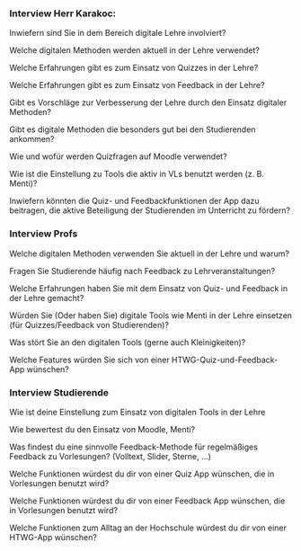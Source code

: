 ### Interview Herr Karakoc:

Inwiefern sind Sie in dem Bereich digitale Lehre involviert?

Welche digitalen Methoden werden aktuell in der Lehre verwendet?

Welche Erfahrungen gibt es zum Einsatz von Quizzes in der Lehre?

Welche Erfahrungen gibt es zum Einsatz von Feedback in der Lehre?

Gibt es Vorschläge zur Verbesserung der Lehre durch den Einsatz digitaler Methoden?

Gibt es digitale Methoden die besonders gut bei den Studierenden ankommen?

Wie und wofür werden Quizfragen auf Moodle verwendet?

Wie ist die Einstellung zu Tools die aktiv in VLs benutzt werden (z. B. Menti)?

Inwiefern könnten die Quiz- und Feedbackfunktionen der App dazu beitragen, die aktive Beteiligung der Studierenden im Unterricht zu fördern?


### Interview Profs

Welche digitalen Methoden verwenden Sie aktuell in der Lehre und warum?

Fragen Sie Studierende häufig nach Feedback zu Lehrveranstaltungen?

Welche Erfahrungen haben Sie mit dem Einsatz von Quiz- und Feedback in der Lehre gemacht?

Würden Sie (Oder haben Sie) digitale Tools wie Menti in der Lehre einsetzen (für Quizzes/Feedback von Studierenden)?

Was stört Sie an den digitalen Tools (gerne auch Kleinigkeiten)?

Welche Features würden Sie sich von einer HTWG-Quiz-und-Feedback-App wünschen?


### Interview Studierende

Wie ist deine Einstellung zum Einsatz von digitalen Tools in der Lehre

Wie bewertest du den Einsatz von Moodle, Menti?

Was findest du eine sinnvolle Feedback-Methode für regelmäßiges Feedback zu Vorlesungen? (Volltext, Slider, Sterne, ...)

Welche Funktionen würdest du dir von einer Quiz App wünschen, die in Vorlesungen benutzt wird?

Welche Funktionen würdest du dir von einer Feedback App wünschen, die in Vorlesungen benutzt wird?

Welche Funktionen zum Alltag an der Hochschule würdest du dir von einer HTWG-App wünschen?
